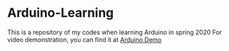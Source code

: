 # Arduino-Learning
This is a repository of my codes when learning Arduino in spring 2020
For video demonstration, you can find it at [Arduino Demo](https://space.bilibili.com/33228179/channel/series)